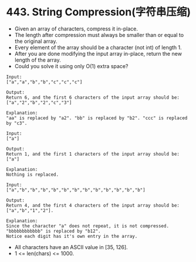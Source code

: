 # 443. String Compression(字符串压缩)
* Given an array of characters, compress it in-place.
* The length after compression must always be smaller than or equal to the original array.
* Every element of the array should be a character (not int) of length 1.
* After you are done modifying the input array in-place, return the new length of the array.
* Could you solve it using only O(1) extra space?
```text
Input:
["a","a","b","b","c","c","c"]

Output:
Return 6, and the first 6 characters of the input array should be: ["a","2","b","2","c","3"]

Explanation:
"aa" is replaced by "a2". "bb" is replaced by "b2". "ccc" is replaced by "c3".
```
```text
Input:
["a"]

Output:
Return 1, and the first 1 characters of the input array should be: ["a"]

Explanation:
Nothing is replaced.
```
```text
Input:
["a","b","b","b","b","b","b","b","b","b","b","b","b"]

Output:
Return 4, and the first 4 characters of the input array should be: ["a","b","1","2"].

Explanation:
Since the character "a" does not repeat, it is not compressed. "bbbbbbbbbbbb" is replaced by "b12".
Notice each digit has it's own entry in the array.
```
* All characters have an ASCII value in [35, 126].
* 1 <= len(chars) <= 1000.